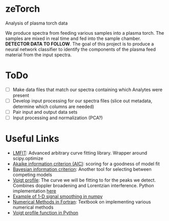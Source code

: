 # zeTorch
Analysis of plasma torch data

We produce spectra from feeding various samples into a plasma torch. The samples are mixed in real time and fed into the sample chamber. **DETECTOR DATA TO FOLLOW**. The goal of this project is to produce a neural network classifier to identify the components of the plasma feed material from the input spectra.

# ToDo
- [ ] Make data files that match our spectra containing which Analytes were present
- [ ] Develop input processing for our spectra files (slice out metadata, determine which columns are needed)
- [ ] Pair input and output data sets
- [ ] Input processing and normalization (PCA?)

# Useful Links
- [LMFIT](https://lmfit.github.io/lmfit-py/): Advanced arbitrary curve fitting library. Wrapper around scipy.optimize
- [Akaike information criterion (AIC)](https://en.wikipedia.org/wiki/Akaike_information_criterion): scoring for a goodness of model fit
- [Bayesian information criterion](https://en.wikipedia.org/wiki/Bayesian_information_criterion): Another tool for selecting between competing models
- [Voigt profile](https://en.wikipedia.org/wiki/Voigt_profile): The curve we will be fitting to for the peaks we detect. Combines doppler broadening and Lorentzian interference. Python implementation [here](https://scipython.com/book/chapter-8-scipy/examples/the-voigt-profile/)
- [Example of 1-D signal smoothing in numpy](http://scipy-cookbook.readthedocs.io/items/SignalSmooth.html)
- [Numerical Methods in Fortran](https://websites.pmc.ucsc.edu/~fnimmo/eart290c_17/NumericalRecipesinF77.pdf): Textbook on implementing various numerical methods
- [Voigt profile function in Python](https://scipython.com/book/chapter-8-scipy/examples/the-voigt-profile/)

